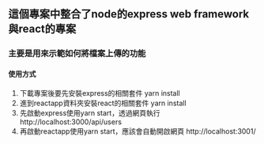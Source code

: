 ## 這個專案中整合了node的express web framework與react的專案

### 主要是用來示範如何將檔案上傳的功能

#### 使用方式
1. 下載專案後要先安裝express的相關套件 yarn install
2. 進到reactapp資料夾安裝react的相關套件 yarn install
3. 先啟動express使用yarn start，透過網頁執行http://localhost:3000/api/users
4. 再啟動reactapp使用yarn start，應該會自動開啟網頁 http://localhost:3001/




